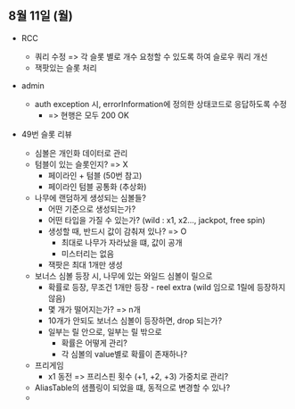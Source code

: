 
## 8월 11일 (월)

- RCC
	- 쿼리 수정 => 각 슬롯 별로 개수 요청할 수 있도록 하여 슬로우 쿼리 개선
	- 잭팟있는 슬롯 처리
- admin
	- auth exception 시, errorInformation에 정의한 상태코드로 응답하도록 수정 
		- => 현행은 모두 200 OK

- 49번 슬롯 리뷰
	- 심볼은 개인화 데이터로 관리
	- 텀블이 있는 슬롯인지? => X
		- 페이라인 + 텀블 (50번 참고)
		- 페이라인 텀블 공통화 (추상화)
	- 나무에 랜덤하게 생성되는 심볼들?
		- 어떤 기준으로 생성되는가?
		- 어떤 타입을 가질 수 있는가? (wild : x1, x2..., jackpot, free spin)
		- 생성할 때, 반드시 값이 감춰져 있나? => O
			- 최대로 나무가 자라났을 떄, 값이 공개
			- 미스터리는 없음
		- 잭팟은 최대 1개만 생성
	- 보너스 심볼 등장 시, 나무에 있는 와일드 심볼이 릴으로
		- 확률로 등장, 무조건 1개만 등장
				- reel extra (wild 임으로 1릴에 등장하지 않음)
		- 몇 개가 떨어지는가? => n개
		- 10개가 안되도 보너스 심볼이 등장하면, drop 되는가?
		- 일부는 릴 안으로, 일부는 릴 밖으로
			- 확률은 어떻게 관리?
			- 각 심볼의 value별로 확률이 존재하나?
	- 프리게임
		- x1 동전 => 프리스핀 횟수 (+1, +2, +3) 가중치로 관리?
	- AliasTable의 샘플링이 되었을 떄, 동적으로 변경할 수 있나?
	- 